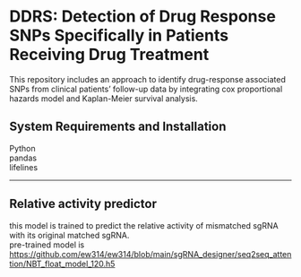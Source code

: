DDRS: Detection of Drug Response SNPs Specifically in Patients Receiving Drug Treatment
================================
This repository includes an approach to identify drug-response associated SNPs from clinical patients’ follow-up data by integrating cox proportional hazards model and Kaplan-Meier survival analysis. 

System Requirements and Installation
---------------------------------
Python <br>
pandas <br>
lifelines <br>

---
Relative activity predictor
---------------------------------
this model is trained to predict the relative activity of mismatched sgRNA with its original matched sgRNA.<br>
pre-trained model is https://github.com/ew314/ew314/blob/main/sgRNA_designer/seq2seq_attention/NBT_float_model_120.h5<br>
